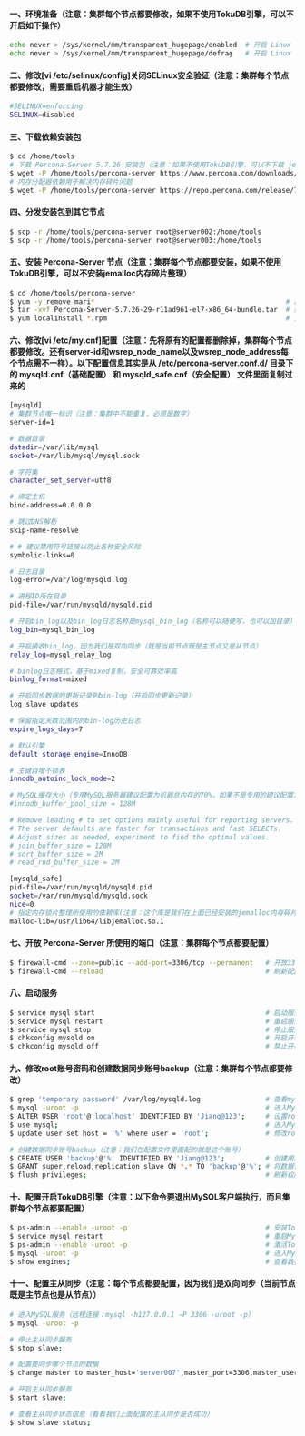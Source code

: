 #### 一、环境准备（注意：集群每个节点都要修改，如果不使用TokuDB引擎，可以不开启如下操作）
```bash
echo never > /sys/kernel/mm/transparent_hugepage/enabled  # 开启 Linux 大热内存管理，动态分配内存
echo never > /sys/kernel/mm/transparent_hugepage/defrag   # 开启 Linux 内存碎片整理
```

#### 二、修改[vi /etc/selinux/config]关闭SELinux安全验证（注意：集群每个节点都要修改，需要重启机器才能生效）
```bash
#SELINUX=enforcing
SELINUX=disabled
```

#### 三、下载依赖安装包
```bash
$ cd /home/tools
# 下载 Percona-Server 5.7.26 安装包（注意：如果不使用TokuDB引擎，可以不下载 jemalloc 内存碎片整理依赖）
$ wget -P /home/tools/percona-server https://www.percona.com/downloads/Percona-Server-5.7/Percona-Server-5.7.26-29/binary/redhat/7/x86_64/Percona-Server-5.7.26-29-r11ad961-el7-x86_64-bundle.tar
# 内存分配器依赖用于解决内存碎片问题
$ wget -P /home/tools/percona-server https://repo.percona.com/release/7/RPMS/x86_64/jemalloc-3.6.0-1.el7.x86_64.rpm
```

#### 四、分发安装包到其它节点
```bash
$ scp -r /home/tools/percona-server root@server002:/home/tools
$ scp -r /home/tools/percona-server root@server003:/home/tools
```

#### 五、安装 Percona-Server 节点（注意：集群每个节点都要安装，如果不使用TokuDB引擎，可以不安装jemalloc内存碎片整理）
```bash
$ cd /home/tools/percona-server
$ yum -y remove mari*                                               # 卸载 MariaDB 所有依赖包
$ tar -xvf Percona-Server-5.7.26-29-r11ad961-el7-x86_64-bundle.tar  # 解压 Percona-Server 安装包
$ yum localinstall *.rpm                                            # 安装所有安装包
```

#### 六、修改[vi /etc/my.cnf]配置（注意：先将原有的配置都删除掉，集群每个节点都要修改。还有server-id和wsrep_node_name以及wsrep_node_address每个节点需不一样）。以下配置信息其实是从 /etc/percona-server.conf.d/ 目录下的 mysqld.cnf（基础配置） 和 mysqld_safe.cnf（安全配置） 文件里面复制过来的
```bash
[mysqld]
# 集群节点唯一标识（注意：集群中不能重复，必须是数字）
server-id=1

# 数据目录
datadir=/var/lib/mysql
socket=/var/lib/mysql/mysql.sock

# 字符集
character_set_server=utf8

# 绑定主机
bind-address=0.0.0.0

# 跳过DNS解析
skip-name-resolve

# # 建议禁用符号链接以防止各种安全风险
symbolic-links=0

# 日志目录
log-error=/var/log/mysqld.log

# 进程ID所在目录
pid-file=/var/run/mysqld/mysqld.pid

# 开启bin_log以及bin_log日志名称是mysql_bin_log（名称可以随便写，也可以加目录）
log_bin=mysql_bin_log

# 开启接收bin_log，因为我们是双向同步（就是当前节点既是主节点又是从节点）
relay_log=mysql_relay_log

# binlog日志格式，基于mixed复制，安全可靠效率高
binlog_format=mixed

# 开启同步数据的更新记录到bin-log（开启同步更新记录）
log_slave_updates

# 保留指定天数范围内的bin-log历史日志
expire_logs_days=7

# 默认引擎
default_storage_engine=InnoDB

# 主键自增不锁表
innodb_autoinc_lock_mode=2

# MySQL缓存大小（专用MySQL服务器建议配置为机器总内存的70%，如果不是专用的建议配置为机器总内存的10%）
#innodb_buffer_pool_size = 128M

# Remove leading # to set options mainly useful for reporting servers.
# The server defaults are faster for transactions and fast SELECTs.
# Adjust sizes as needed, experiment to find the optimal values.
# join_buffer_size = 128M
# sort_buffer_size = 2M
# read_rnd_buffer_size = 2M

[mysqld_safe]
pid-file=/var/run/mysqld/mysqld.pid
socket=/var/run/mysqld/mysqld.sock
nice=0
# 指定内存锁片整理所使用的依赖库(注意：这个库是我们在上面已经安装的jemalloc内存碎片整理库)
malloc-lib=/usr/lib64/libjemalloc.so.1
```

#### 七、开放 Percona-Server 所使用的端口（注意：集群每个节点都要配置）
```bash
$ firewall-cmd --zone=public --add-port=3306/tcp --permanent   # 开放3306（MySQL 服务端口）
$ firewall-cmd --reload                                        # 刷新配置
```

#### 八、启动服务
```bash
$ service mysql start                                          # 启动服务
$ service mysql restart                                        # 重启服务
$ service mysql stop                                           # 停止服务
$ chkconfig mysqld on                                          # 开启开机启动
$ chkconfig mysqld off                                         # 禁止开机启动
```

#### 九、修改root账号密码和创建数据同步账号backup（注意：集群每个节点都要修改）
```bash
$ grep 'temporary password' /var/log/mysqld.log                # 查看mysql默认root账号密码
$ mysql -uroot -p                                              # 进入MySQL服务（远程连接：mysql -h127.0.0.1 -P 3306 -uroot -p）
$ ALTER USER 'root'@'localhost' IDENTIFIED BY 'Jiang@123';     # 设置root用户密码为 Jiang@123，且只有本地能登录                 
$ use mysql;                                                   # 进入MySQL系统库
$ update user set host = '%' where user = 'root';              # 修改root用户允许所有IP访问（注意：修改看实际情况而定）

# 创建数据同步账号backup（注意：我们在配置文件里面配的就是这个账号）
$ CREATE USER 'backup'@'%' IDENTIFIED BY 'Jiang@123';          # 创建用户backup密码Jiang@123，%是指所有IP都可以连接
$ GRANT super,reload,replication slave ON *.* TO 'backup'@'%'; # 将数据读取权限都赋给backup账号
$ flush privileges;                                            # 刷新权限
```

#### 十、配置开启TokuDB引擎（注意：以下命令要退出MySQL客户端执行，而且集群每个节点都要配置）
```bash
$ ps-admin --enable -uroot -p                                  # 安装TokuDB引擎（注意：它会提示你输入密码）
$ service mysql restart                                        # 重启MySQL服务
$ ps-admin --enable -uroot -p                                  # 激活TokuDB引擎（注意：它会提示你输入密码）
$ mysql -uroot -p                                              # 进入MySQL服务（远程连接：mysql -h127.0.0.1 -P 3306 -uroot -p）
$ show engines;                                                # 查看数据所有引擎（注意：看看有没有TokuDB引擎）
```

#### 十一、配置主从同步（注意：每个节点都要配置，因为我们是双向同步（当前节点既是主节点也是从节点））
```bash
# 进入MySQL服务（远程连接：mysql -h127.0.0.1 -P 3306 -uroot -p）
$ mysql -uroot -p                                              

# 停止主从同步服务
$ stop slave;                                                  

# 配置要同步哪个节点的数据
$ change master to master_host='server007',master_port=3306,master_user='backup',master_password='Jiang@123';

# 开启主从同步服务
$ start slave;

# 查看主从同步状态信息（看看我们上面配置的主从同步是否成功）
$ show slave status;
```